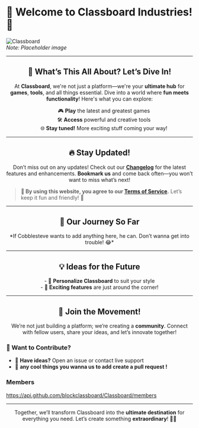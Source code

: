 # 🚀 Welcome to Classboard Industries! 🌟

![Classboard](https://user-images.githubusercontent.com/3369400/133268513-5bfe2f93-4402-42c9-a403-81c9e86934b6.jpeg)  
*Note: Placeholder image* 

---

<div align="center">
  <h2>🎉 What’s This All About? Let’s Dive In!</h2>
</div>

<p align="center">
At <strong>Classboard</strong>, we're not just a platform—we're your <strong>ultimate hub</strong> for <strong>games</strong>, <strong>tools</strong>, and all things essential. Dive into a world where <strong>fun meets functionality</strong>! Here's what you can explore:
</p>

<div align="center">
  <ul style="list-style-type: none;">
    <li>🎮 <strong>Play</strong> the latest and greatest games</li>
    <li>🛠️ <strong>Access</strong> powerful and creative tools</li>
    <li>🌐 <strong>Stay tuned!</strong> More exciting stuff coming your way!</li>
  </ul>
</div>

---

<div align="center">
  <h2>🔥 Stay Updated!</h2>
</div>

<p align="center">
Don’t miss out on any updates! Check out our <a href="https://blockclassboard.github.io/changelog.html"><strong>Changelog</strong></a> for the latest features and enhancements. <strong>Bookmark us</strong> and come back often—you won’t want to miss what’s next!
</p>

> **🤝 By using this website, you agree to our <a href="https://blockclassboard.github.io/tos.html"><strong>Terms of Service</strong></a>.** Let’s keep it fun and friendly! 🎊

---

<div align="center">
  <h2>📜 Our Journey So Far</h2>
  <p>*If Cobblesteve wants to add anything here, he can. Don’t wanna get into trouble! 😂*</p>
</div>

---

<div align="center">
  <h2>💡 Ideas for the Future</h2>
</div>

<p align="center">
- 🎨 <strong>Personalize Classboard</strong> to suit your style<br>
- 🚀 <strong>Exciting features</strong> are just around the corner!
</p>

---

<div align="center">
  <h2>🌌 Join the Movement!</h2>
</div>

<p align="center">
We’re not just building a platform; we’re creating a <strong>community</strong>. Connect with fellow users, share your ideas, and let’s innovate together!
</p>

### 📣 Want to Contribute?
- 🤔 <strong>Have ideas?</strong> Open an issue or contact live support
- 💬 <strong> any cool things you wanna us to add create a pull request !</strong>

### Members
https://api.github.com/blockclassboard/Classboard/members

---

<p align="center">
Together, we’ll transform Classboard into the <strong>ultimate destination</strong> for everything you need. Let’s create something <strong>extraordinary</strong>! 🌈✨
</p>
